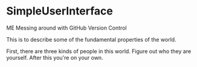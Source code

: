 # SimpleUserInterface
ME Messing around with GitHub Version Control

This is to describe some of the fundamental properties of the world.

First, there are three kinds of people in this world. Figure out who they are yourself.
After this you're on your own.
